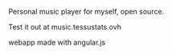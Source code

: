 Personal music player for myself, open source. 

Test it out at music.tessustats.ovh

webapp made with angular.js 